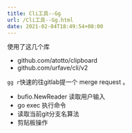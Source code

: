 ```yaml
---
title: Cli工具--Gg
url: /Cli工具--Gg.html
date: 2021-02-04T18:49:54+08:00
---
```

使用了这几个库
- github.com/atotto/clipboard
- github.com/urfave/cli/v2

`gg r`快速的往gitlab提一个 merge request 。
- bufio.NewReader 读取用户输入
- go exec 执行命令
- 读取当前git分支名算法
- 剪贴板操作